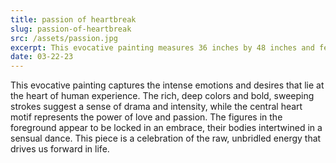 ```yaml
---
title: passion of heartbreak
slug: passion-of-heartbreak
src: /assets/passion.jpg
excerpt: This evocative painting measures 36 inches by 48 inches and features a central heart motif, with figures intertwined in a sensual dance against a background of rich, deep colors.
date: 03-22-23
---
```


This evocative painting captures the intense emotions and desires that lie at the heart of human experience. The rich, deep colors and bold, sweeping strokes suggest a sense of drama and intensity, while the central heart motif represents the power of love and passion. The figures in the foreground appear to be locked in an embrace, their bodies intertwined in a sensual dance. This piece is a celebration of the raw, unbridled energy that drives us forward in life.

